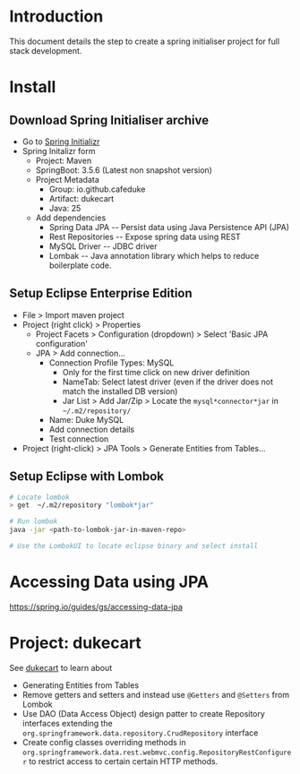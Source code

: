 # Introduction

This document details the step to create a spring initialiser project for full stack development.

# Install

## Download Spring Initialiser archive

- Go to [Spring Initializr](https://start.spring.io/)
- Spring Initalizr form
  - Project: Maven
  - SpringBoot: 3.5.6 (Latest non snapshot version)
  - Project Metadata
    - Group: io.github.cafeduke
    - Artifact: dukecart
    - Java: 25
  - Add dependencies
    - Spring Data JPA -- Persist data using Java Persistence API (JPA)
    - Rest Repositories -- Expose spring data using REST
    - MySQL Driver -- JDBC driver
    - Lombak -- Java annotation library which helps to reduce boilerplate code.

## Setup Eclipse Enterprise Edition

- File > Import maven project
- Project (right click) > Properties 
  - Project Facets > Configuration (dropdown) > Select 'Basic JPA configuration'
  - JPA > Add connection...
    - Connection Profile Types: MySQL
      - Only for the first time click on new driver definition
      - NameTab: Select latest driver (even if the driver does not match the installed DB version)
      - Jar List > Add Jar/Zip > Locate the `mysql*connector*jar` in `~/.m2/repository/`
    - Name: Duke MySQL
    - Add connection details
    - Test connection
- Project (right-click) > JPA Tools > Generate Entities from Tables...



## Setup Eclipse with Lombok

```bash
# Locate lombok
> get  ~/.m2/repository "lombok*jar"

# Run lombok
java -jar <path-to-lombok-jar-in-maven-repo>

# Use the LombokUI to locate eclipse binary and select install
```



# Accessing Data using JPA

https://spring.io/guides/gs/accessing-data-jpa

# Project: dukecart

See [dukecart](dukecart) to learn about

- Generating Entities from Tables
- Remove getters and setters and instead use `@Getters` and `@Setters` from Lombok
- Use DAO (Data Access Object) design patter to create Repository interfaces extending the `org.springframework.data.repository.CrudRepository` interface
- Create config classes overriding methods in `org.springframework.data.rest.webmvc.config.RepositoryRestConfigurer` to restrict access to certain certain HTTP methods.
